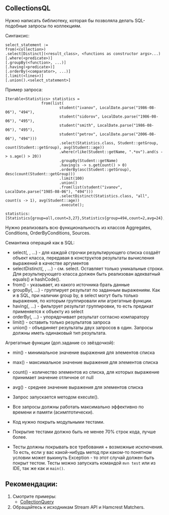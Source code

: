 ## CollectionsQL

Нужно написать библиотеку, которая бы позволяла делать SQL-подобные запросы по коллекциям.

Синтаксис:
```
select_statement := 
from(<collection>)
.select[Distinct](<result_class>, <functions as constructor args>...)
[.where(<predicate>)]
[.groupBy(<function>, ...)]
[.having(<predicate>)]
[.orderBy(<comparator>, ...)]
[.limit(<lines>)]
[.union().<select_statement>]
```

Пример запроса:
```
Iterable<Statistics> statistics =
                from(list(
                        student("ivanov", LocalDate.parse("1986-08-06"), "494"),
                        student("sidorov", LocalDate.parse("1986-08-06"), "495"),
                        student("smith", LocalDate.parse("1986-08-06"), "495"),
                        student("petrov", LocalDate.parse("2006-08-06"), "494")))
                        .select(Statistics.class, Student::getGroup, count(Student::getGroup), avg(Student::age))
                        .where(rlike(Student::getName, ".*ov").and(s -> s.age() > 20))
                        .groupBy(Student::getName)
                        .having(s -> s.getCount() > 0)
                        .orderBy(asc(Student::getGroup), desc(count(Student::getGroup)))
                        .limit(100)
                        .union()
                        .from(list(student("ivanov", LocalDate.parse("1985-08-06"), "494")))
                        .selectDistinct(Statistics.class, "all", count(s -> 1), avg(Student::age))
                        .execute();
                        
statistics: [Statistics{group=all,count=3,27},Statistics{group=494,count=2,avg=24},Statistics{group=495,count=1,avg=29}]                        
```
Нужно реализовать всю функциональность из классов Aggregates, Conditions, OrderByConditions, Sources.

Семантика операций как в SQL:
  * select(<class>, <expr>, ...) - для каждой строчки результирующего списка создаёт объект класса, передавая в конструктов результаты вычисления выражений в качестве аргументов
  * selectDistinct(<class>, <expr>, ...) - см. select. Оставляет только уникальные строки. Для результирующего класса должен быть реализован адекватный equals() и hashCode(). 
  * from(<list>) - указывает, из какого источника брать данные
  * groupBy(<expr>, ...) - группирует результат по заданным выражениям. Как и в SQL, при наличии group by, в select могут быть только выражения, по которым группировали или агрегатные функции.
  * having(<predicate>, ...) - фильтрует результат группировки, то есть предикат применяется к объекту из select
  * orderBy(<comparator>, ...) - упорядочивает результат согласно компаратору
  * limit(<amount>) - оставить только <amount> результатов запроса 
  * union() - объединяет результаты двух запросов в один. Запросы должны иметь одинаковый тип результата.
   
Aгрегатные функции (доп.задание со звёздочкой):
  * min(<expr>) - минимальное значение выражения для элементов списка 
  * max(<expr>) - максимальное значение выражения для элементов списка
  * count(<expr>) - количество элементов из списка, для которых выражение принимает значение отличное от null
  * avg(<expr>) - среднее значение выражения для элементов списка

* Запрос запускается методом execute(). 
* Все запросы должны работать максимально эффективно по времени и памяти (асимптотически).  
* Код нужно покрыть модульными тестами.
* Покрытие тестами должно быть не менее 70% строк кода, лучше более.
* Тесты должны покрывать все требования + возможные исключения. То есть, если у вас какой-нибудь метод при каком-то понятном условии может выкинуть Exception - то этот случай должен быть покрыт тестом.
Тесты можно запускать командой ```mvn test``` или из IDE, так же как и ```main()```.

## Рекомендации:
1. Смотрите примеры: 
    * [CollectionQuery](/projects/dkhurtin/src/main/java/ru/mipt/diht/students/dkhurtin/collectionquery/CollectionQuery.java)
2. Обращайтесь к исходникам Stream API и Hamcrest Matchers.

